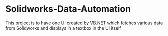 # Solidworks-Data-Automation
This project is to have one UI created by VB.NET which fetches various data from Solidworks and displays in a textbox in the UI itself
